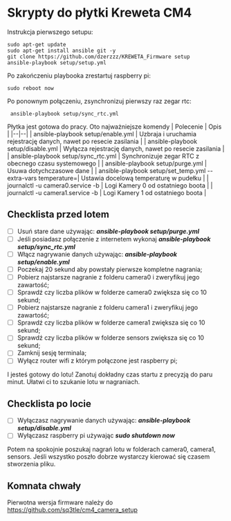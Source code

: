 # Skrypty do płytki Kreweta CM4

Instrukcja pierwszego setupu:

    sudo apt-get update
    sudo apt-get install ansible git -y
    git clone https://github.com/dzerzzz/KREWETA_Firmware setup
    ansible-playbook setup/setup.yml
    
Po zakończeniu playbooka zrestartuj raspberry pi:

    sudo reboot now

Po ponownym połączeniu, zsynchronizuj pierwszy raz zegar rtc:

     ansible-playbook setup/sync_rtc.yml

Płytka jest gotowa do pracy. Oto najważniejsze komendy
| Polecenie | Opis |
|--|--|
| ansible-playbook setup/enable.yml | Uzbraja i uruchamia rejestrację danych, nawet po resecie zasilania |
| ansible-playbook setup/disable.yml | Wyłącza rejestrację danych, nawet po resecie zasilania  |
| ansible-playbook setup/sync_rtc.yml | Synchronizuje zegar RTC z obecnego czasu systemowego   |
| ansible-playbook setup/purge.yml | Usuwa dotychczasowe dane  |
| ansible-playbook setup/set_temp.yml --extra-vars temperature=<target-temp>| Ustawia docelową temperaturę w pudełku |
| journalctl -u camera0.service -b | Logi Kamery 0 od ostatniego boota  |
| journalctl -u camera1.service -b | Logi Kamery 1 od ostatniego boota  |

## Checklista przed lotem

 - [ ] Usuń stare dane używając: ***ansible-playbook setup/purge.yml***
 - [ ] Jeśli posiadasz połączenie z internetem wykonaj ***ansible-playbook setup/sync_rtc.yml***
 - [ ] Włącz nagrywanie danych używając: ***ansible-playbook setup/enable.yml***
 - [ ] Poczekaj 20 sekund aby powstały pierwsze kompletne nagrania;
 - [ ] Pobierz najstarsze nagranie z folderu camera0 i zweryfikuj jego zawartość;
 - [ ] Sprawdź czy liczba plików w folderze camera0 zwiększa się co 10 sekund;
 - [ ] Pobierz najstarsze nagranie z folderu camera1 i zweryfikuj jego zawartość;
 - [ ] Sprawdź czy liczba plików w folderze camera1 zwiększa się co 10 sekund;
 - [ ] Sprawdź czy liczba plików w folderze sensors zwiększa się co 10 sekund;
 - [ ] Zamknij sesję terminala;
 - [ ] Wyłącz router wifi z którym połączone jest raspberry pi;
 
 I jesteś gotowy do lotu! Zanotuj dokładny czas startu z precyzją do paru minut. Ułatwi ci to szukanie lotu w nagraniach.

## Checklista po locie
 - [ ] Wyłączasz nagrywanie danych używając: ***ansible-playbook setup/disable.yml***
 - [ ] Wyłączasz raspberry pi używając ***sudo shutdown now***

Potem na spokojnie poszukaj nagrań lotu w folderach camera0, camera1, sensors. Jeśli wszystko poszło dobrze wystarczy kierować się czasem stworzenia pliku. 

## Komnata chwały
Pierwotna wersja firmware należy do https://github.com/sq3tle/cm4_camera_setup